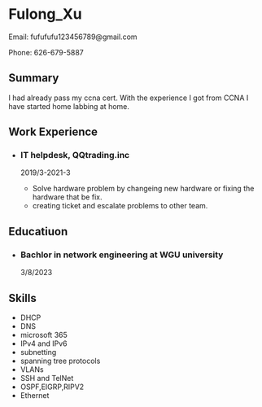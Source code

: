  <body>
   <h1>Fulong_Xu</h1>
  <p>Email: fufufufu123456789@gmail.com</p>
  <p>Phone: 626-679-5887</p>

  <h2>Summary</h2>
  <p>I had already pass my ccna cert. With the experience I got from CCNA I have started home labbing at home.</p>

  <h2>Work Experience</h2>
  <ul>
   <li>
    <h3>IT helpdesk, QQtrading.inc</h3>
    <p>2019/3-2021-3</p>
    <ul>
     <li>Solve hardware problem by changeing new hardware or fixing the hardware that be fix.</li>
     <li>creating ticket and escalate problems to other team.</li>
    </ul>
  </li>
 </ul>

 <h2>Educatiuon</h2>
 <ul>
  <li>
   <h3>Bachlor in network engineering at WGU university</h3>
   <p>3/8/2023</p>
  </li>
 </ul>

 <h2>Skills</h2>
 <ul>
  <li>DHCP</li>
  <li>DNS</li>
  <li>microsoft 365</li>
  <li>IPv4 and IPv6</li>
  <li>subnetting</li>
  <li>spanning tree protocols</li>
  <li>VLANs</li>
  <li>SSH and TelNet</li>
  <li>OSPF,EIGRP,RIPV2</li>
  <li>Ethernet</li>
 </ul>
</body>
